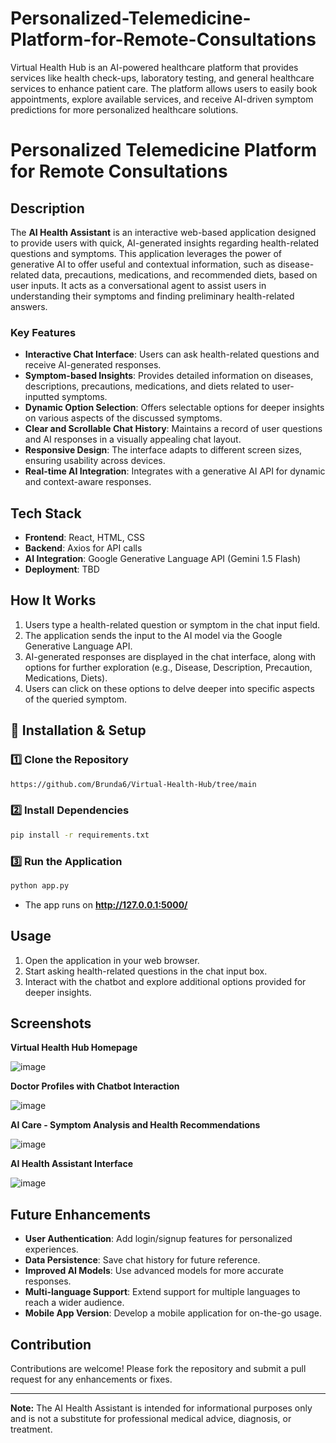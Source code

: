 # Personalized-Telemedicine-Platform-for-Remote-Consultations
Virtual Health Hub is an AI-powered healthcare platform that provides services like health check-ups, laboratory testing, and general healthcare services to enhance patient care. The platform allows users to easily book appointments, explore available services, and receive AI-driven symptom predictions for more personalized healthcare solutions.
# Personalized Telemedicine Platform for Remote Consultations

## Description
The **AI Health Assistant** is an interactive web-based application designed to provide users with quick, AI-generated insights regarding health-related questions and symptoms. This application leverages the power of generative AI to offer useful and contextual information, such as disease-related data, precautions, medications, and recommended diets, based on user inputs. It acts as a conversational agent to assist users in understanding their symptoms and finding preliminary health-related answers.

### Key Features
- **Interactive Chat Interface**: Users can ask health-related questions and receive AI-generated responses.
- **Symptom-based Insights**: Provides detailed information on diseases, descriptions, precautions, medications, and diets related to user-inputted symptoms.
- **Dynamic Option Selection**: Offers selectable options for deeper insights on various aspects of the discussed symptoms.
- **Clear and Scrollable Chat History**: Maintains a record of user questions and AI responses in a visually appealing chat layout.
- **Responsive Design**: The interface adapts to different screen sizes, ensuring usability across devices.
- **Real-time AI Integration**: Integrates with a generative AI API for dynamic and context-aware responses.

## Tech Stack
- **Frontend**: React, HTML, CSS
- **Backend**: Axios for API calls
- **AI Integration**: Google Generative Language API (Gemini 1.5 Flash)
- **Deployment**: TBD

## How It Works
1. Users type a health-related question or symptom in the chat input field.
2. The application sends the input to the AI model via the Google Generative Language API.
3. AI-generated responses are displayed in the chat interface, along with options for further exploration (e.g., Disease, Description, Precaution, Medications, Diets).
4. Users can click on these options to delve deeper into specific aspects of the queried symptom.

## 🚀 Installation & Setup
### 1️⃣ Clone the Repository
```bash
https://github.com/Brunda6/Virtual-Health-Hub/tree/main
```

### 2️⃣ Install Dependencies
```bash
pip install -r requirements.txt
```

### 3️⃣ Run the Application
```bash
python app.py
```
- The app runs on **http://127.0.0.1:5000/**

## Usage
1. Open the application in your web browser.
2. Start asking health-related questions in the chat input box.
3. Interact with the chatbot and explore additional options provided for deeper insights.

## Screenshots
**Virtual Health Hub Homepage**

![image](https://github.com/user-attachments/assets/64570fa7-c03d-4b49-be41-a571363d1d69)


**Doctor Profiles with Chatbot Interaction**

![image](https://github.com/user-attachments/assets/3b139284-1880-4239-bdaa-d9926503a62a)


**AI Care - Symptom Analysis and Health Recommendations**

![image](https://github.com/user-attachments/assets/23c3a65a-c9a0-488e-8263-7609f5862d67)


**AI Health Assistant Interface**

![image](https://github.com/user-attachments/assets/af411b7c-1f04-459d-ab63-ae8e7847fb50)


## Future Enhancements
- **User Authentication**: Add login/signup features for personalized experiences.
- **Data Persistence**: Save chat history for future reference.
- **Improved AI Models**: Use advanced models for more accurate responses.
- **Multi-language Support**: Extend support for multiple languages to reach a wider audience.
- **Mobile App Version**: Develop a mobile application for on-the-go usage.

## Contribution
Contributions are welcome! Please fork the repository and submit a pull request for any enhancements or fixes.

---
**Note:** The AI Health Assistant is intended for informational purposes only and is not a substitute for professional medical advice, diagnosis, or treatment.
